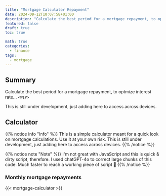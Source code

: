 ```yaml
---
title: "Mortgage Calculator Repayment"
date: 2024-09-12T10:07:58+01:00
description: "Calculate the best period for a mortgage repayment, to optmize interest rate"
featured: false
draft: true
toc: true

math: true
categories:
  - finance
tags:
  - mortgage
---
```


## Summary

Calculate the best period for a mortgage repayment, to optmize interest rate... `<WIP>`

This is still under development, just adding here to access across devices.

## Calculator

{{% notice info "Info" %}}
This is a simple calculator meant for a quick look on mortgage calculations. Use it at your own
risk.
This is still under development, just adding here to access across devices.
{{% /notice %}}

{{% notice note "Note" %}}
I'm not great with JavaScript and this is quick & dirty script, therefore. I used chatGPT-4o to 
correct large chunks of this code. Much faster to reach a working piece of script :grimacing:
{{% /notice %}}

### Monthly mortgage repayments

{{< mortgage-calculator >}}


